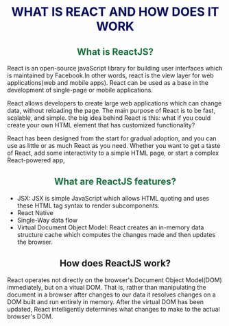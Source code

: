 <h1 style = 'text-align: center; color: #020557'
>
    WHAT IS REACT AND HOW DOES IT WORK
</h1>

<h2 style = 'text-align: center; color: #196F3D '>
    What is ReactJS?
</h2>
<p>
    React is an open-source javaScript library for building user interfaces which is maintained by Facebook.In other words, react is the view layer for web applications(web and mobile apps).
    React can be used as a base in the development of single-page or mobile applications.
</p>

<p>
    React allows developers to create large web applications which can change data, without reloading the page. The main purpose of React is to be fast, scalable, and simple.  the big idea behind React is this: what if you could create your own HTML element that has customized functionality? 
</p>

<p>
    React has been designed from the start for gradual adoption, and you can use as little or as much React as you need. Whether you want to get a taste of React, add some interactivity to a simple HTML page, or start a complex React-powered app,
</p>

<h2 style = 'text-align: center; color: #196F3D'>
    What are ReactJS features?
</h2>
<ul>
    <li>JSX:  JSX is simple JavaScript which allows HTML quoting and uses these HTML tag syntax to render subcomponents.</li>
    <li>React Native</li>
    <li>Single-Way data flow</li>
    <li>Virtual Document Object Model: React creates an in-memory data structure cache which computes the changes made and then updates the browser.</li>
</ul>

<h2 style = 'text-align: center'>How does ReactJS work?</h2>
<p>
    React operates not directly on the browser's Document Object Model(DOM) immediately, but on a vitual DOM. That is, rather than manipulating the document in a browser after changes to our data it resolves changes on a DOM built and run entirely in memory. After the virtual DOM has been updated,
    React intelligently determines what changes to make to the actual browser's DOM.
</p>
